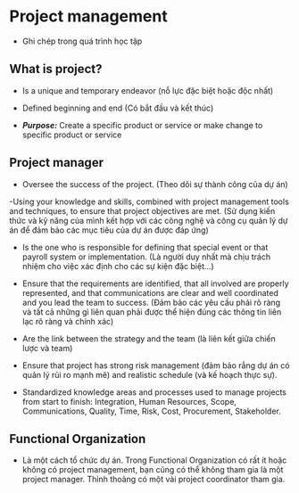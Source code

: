 # Project management

- Ghi chép trong quá trình học tập

## What is project?

- Is a unique and temporary endeavor (nỗ lực đặc biệt hoặc độc nhất)

- Defined beginning and end (Có bắt đầu và kết thúc)

- ***Purpose:*** Create a specific product or service or make change to specific product or service

## Project manager

- Oversee the success of the project. (Theo dõi sự thành công của dự án)

-Using your knowledge and skills, combined with project management tools and techniques, to ensure that project objectives are met. (Sử dụng kiến thức và kỹ năng của mình kết hợp với các công nghệ và công cụ quản lý dự án để đảm bảo các mục tiêu của dự án được đáp ứng)

- Is the one who is responsible for defining that special event or that payroll system or implementation. (Là người duy nhất mà chịu trách nhiệm cho việc xác định cho các sự kiện đặc biệt...)

- Ensure that the requirements are identified, that all involved are properly represented, and that communications are clear and well coordinated and you lead the team to success. (Đảm bảo các yêu cầu phải rõ ràng và tất cả những gì liên quan phải được thể hiện đúng các thông tin liên lạc rõ ràng và chính xác)

- Are the link between the strategy and the team (là liên kết giữa chiến lược và team)

- Ensure that project has strong risk management (đảm bảo rẳng dự án có quản lý rủi ro mạnh mẽ) and realistic schedule (và kế hoạch thực sự).

- Standardized knowledge areas and processes used to manage projects from start to finish: Integration, Human Resources, Scope, Communications, Quality, Time, Risk, Cost, Procurement, Stakeholder.

## Functional Organization

- Là một cách tổ chức dự án. Trong Functional Organization có rất ít hoặc không có project management, bạn cũng có thể không tham gia là một project manager. Thỉnh thoảng có một vài project coordinator tham gia.
